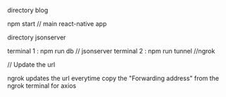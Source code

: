 directory blog

npm start // main react-native app

directory jsonserver

terminal 1 : npm run db // jsonserver
terminal 2 : npm run tunnel //ngrok

// Update the url

ngrok updates the url everytime
copy the "Forwarding address" from the ngrok terminal
for axios
